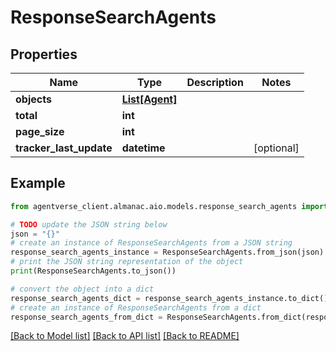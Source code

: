# ResponseSearchAgents


## Properties

Name | Type | Description | Notes
------------ | ------------- | ------------- | -------------
**objects** | [**List[Agent]**](Agent.md) |  | 
**total** | **int** |  | 
**page_size** | **int** |  | 
**tracker_last_update** | **datetime** |  | [optional] 

## Example

```python
from agentverse_client.almanac.aio.models.response_search_agents import ResponseSearchAgents

# TODO update the JSON string below
json = "{}"
# create an instance of ResponseSearchAgents from a JSON string
response_search_agents_instance = ResponseSearchAgents.from_json(json)
# print the JSON string representation of the object
print(ResponseSearchAgents.to_json())

# convert the object into a dict
response_search_agents_dict = response_search_agents_instance.to_dict()
# create an instance of ResponseSearchAgents from a dict
response_search_agents_from_dict = ResponseSearchAgents.from_dict(response_search_agents_dict)
```
[[Back to Model list]](../README.md#documentation-for-models) [[Back to API list]](../README.md#documentation-for-api-endpoints) [[Back to README]](../README.md)


